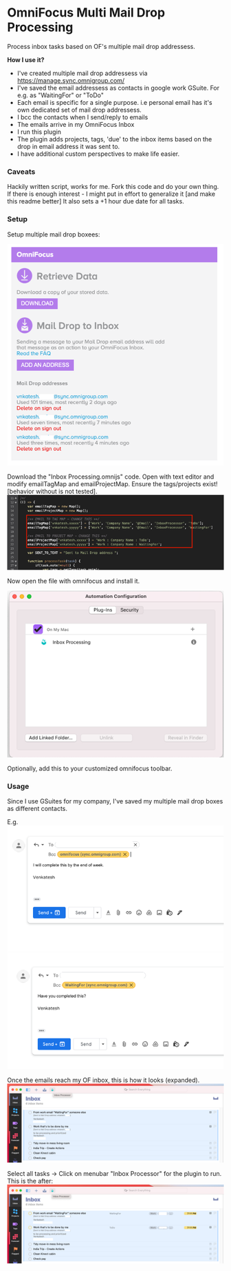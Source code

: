 # OmniFocus Multi Mail Drop Processing
Process inbox tasks based on OF's multiple mail drop addressess.

**How I use it?**
* I've created multiple mail drop addressess via https://manage.sync.omnigroup.com/
* I've saved the email addressess as contacts in google work GSuite. For e.g. as "WaitingFor" or "ToDo"
* Each email is specific for a single purpose. i.e personal email has it's own dedicated set of mail drop addressess.
* I bcc the contacts when I send/reply to emails
* The emails arrive in my OmniFocus Inbox
* I run this plugin
* The plugin adds projects, tags, 'due' to the inbox items based on the drop in email address it was sent to.
* I have additional custom perspectives to make life easier. 


### Caveats
Hackily written script, works for me.
Fork this code and do your own thing.
If there is enough interest - I might put in effort to generalize it [and make this readme better]
It also sets a +1 hour due date for all tasks.

### Setup
Setup multiple mail drop boxees:

![Email settings](./readme-images/email-settings.png)

Download the "Inbox Processing.omnijs" code.
Open with text editor and modify emailTagMap and emailProjectMap.
Ensure the tags/projects exist! [behavior without is not tested].
![Edit Code](./readme-images/edit-code.png)

Now open the file with omnifocus and install it.

![Plugin](./readme-images/plugin.png)

Optionally, add this to your customized omnifocus toolbar.
### Usage
Since I use GSuites for my company, I've saved my multiple mail drop boxes as different contacts.

E.g.
![todo-email](./readme-images/todo-email.png)
![waitingfor-email](./readme-images/waitingfor-email.png)


Once the emails reach my OF inbox, this is how it looks (expanded). 
![todo-email](./readme-images/before.png)

Select all tasks -> Click on menubar "Inbox Processor" for the plugin to run. This is the after:
![todo-email](./readme-images/after.png)
